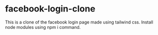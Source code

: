 # facebook-login-clone

This is a clone of the facebook login page made using tailwind css.
Install node modules using npm i command.
